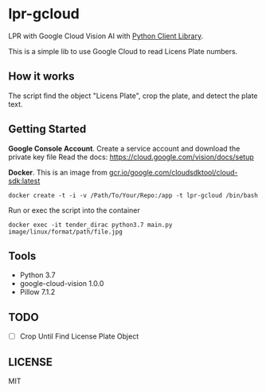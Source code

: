 # lpr-gcloud
LPR with Google Cloud Vision AI with [Python Client Library](https://cloud.google.com/vision/docs/libraries#client-libraries-install-python).

This is a simple lib to use Google  Cloud to read Licens Plate numbers.

## How it works
The script find the object "Licens Plate", crop the plate, and detect the plate text.
## Getting Started

**Google Console Account**. Create a service account and download the private key file
Read the docs: https://cloud.google.com/vision/docs/setup

**Docker**. This is an image from [gcr.io/google.com/cloudsdktool/cloud-sdk:latest](https://github.com/GoogleCloudPlatform/cloud-sdk-docker)
```
docker create -t -i -v /Path/To/Your/Repo:/app -t lpr-gcloud /bin/bash
```
Run or exec the script into the container
```
docker exec -it tender_dirac python3.7 main.py image/linux/format/path/file.jpg
```

## Tools
- Python 3.7
- google-cloud-vision 1.0.0
- Pillow 7.1.2

## TODO
- [ ] Crop Until Find License Plate Object

## LICENSE
MIT
